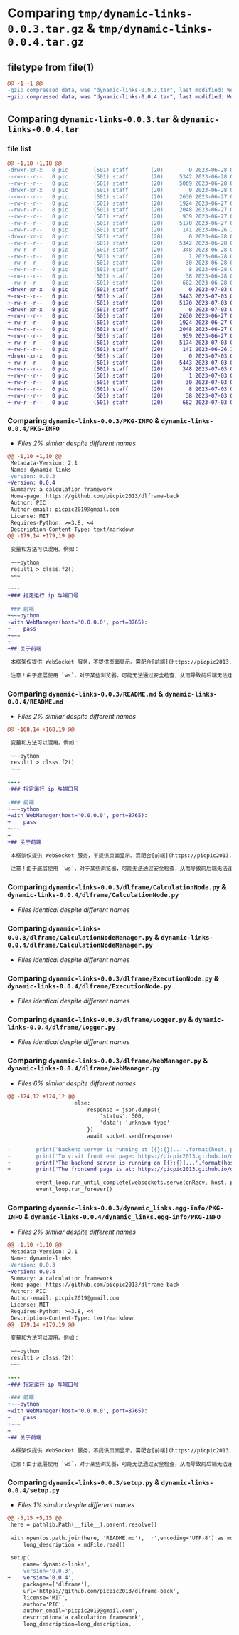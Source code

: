 # Comparing `tmp/dynamic-links-0.0.3.tar.gz` & `tmp/dynamic-links-0.0.4.tar.gz`

## filetype from file(1)

```diff
@@ -1 +1 @@
-gzip compressed data, was "dynamic-links-0.0.3.tar", last modified: Wed Jun 28 06:19:17 2023, max compression
+gzip compressed data, was "dynamic-links-0.0.4.tar", last modified: Mon Jul  3 09:46:18 2023, max compression
```

## Comparing `dynamic-links-0.0.3.tar` & `dynamic-links-0.0.4.tar`

### file list

```diff
@@ -1,18 +1,18 @@
-drwxr-xr-x   0 pic        (501) staff       (20)        0 2023-06-28 06:19:17.729780 dynamic-links-0.0.3/
--rw-r--r--   0 pic        (501) staff       (20)     5342 2023-06-28 06:19:17.729632 dynamic-links-0.0.3/PKG-INFO
--rw-r--r--   0 pic        (501) staff       (20)     5069 2023-06-28 06:18:33.000000 dynamic-links-0.0.3/README.md
-drwxr-xr-x   0 pic        (501) staff       (20)        0 2023-06-28 06:19:17.728721 dynamic-links-0.0.3/dlframe/
--rw-r--r--   0 pic        (501) staff       (20)     2630 2023-06-27 04:59:53.000000 dynamic-links-0.0.3/dlframe/CalculationNode.py
--rw-r--r--   0 pic        (501) staff       (20)     1924 2023-06-27 03:29:25.000000 dynamic-links-0.0.3/dlframe/CalculationNodeManager.py
--rw-r--r--   0 pic        (501) staff       (20)     2048 2023-06-27 04:00:46.000000 dynamic-links-0.0.3/dlframe/ExecutionNode.py
--rw-r--r--   0 pic        (501) staff       (20)      939 2023-06-27 05:19:42.000000 dynamic-links-0.0.3/dlframe/Logger.py
--rw-r--r--   0 pic        (501) staff       (20)     5170 2023-06-27 05:20:48.000000 dynamic-links-0.0.3/dlframe/WebManager.py
--rw-r--r--   0 pic        (501) staff       (20)      141 2023-06-26 17:09:16.000000 dynamic-links-0.0.3/dlframe/__init__.py
-drwxr-xr-x   0 pic        (501) staff       (20)        0 2023-06-28 06:19:17.729429 dynamic-links-0.0.3/dynamic_links.egg-info/
--rw-r--r--   0 pic        (501) staff       (20)     5342 2023-06-28 06:19:17.000000 dynamic-links-0.0.3/dynamic_links.egg-info/PKG-INFO
--rw-r--r--   0 pic        (501) staff       (20)      348 2023-06-28 06:19:17.000000 dynamic-links-0.0.3/dynamic_links.egg-info/SOURCES.txt
--rw-r--r--   0 pic        (501) staff       (20)        1 2023-06-28 06:19:17.000000 dynamic-links-0.0.3/dynamic_links.egg-info/dependency_links.txt
--rw-r--r--   0 pic        (501) staff       (20)       30 2023-06-28 06:19:17.000000 dynamic-links-0.0.3/dynamic_links.egg-info/requires.txt
--rw-r--r--   0 pic        (501) staff       (20)        8 2023-06-28 06:19:17.000000 dynamic-links-0.0.3/dynamic_links.egg-info/top_level.txt
--rw-r--r--   0 pic        (501) staff       (20)       38 2023-06-28 06:19:17.729823 dynamic-links-0.0.3/setup.cfg
--rw-r--r--   0 pic        (501) staff       (20)      682 2023-06-28 06:18:12.000000 dynamic-links-0.0.3/setup.py
+drwxr-xr-x   0 pic        (501) staff       (20)        0 2023-07-03 09:46:18.585344 dynamic-links-0.0.4/
+-rw-r--r--   0 pic        (501) staff       (20)     5443 2023-07-03 09:46:18.585104 dynamic-links-0.0.4/PKG-INFO
+-rw-r--r--   0 pic        (501) staff       (20)     5170 2023-07-03 09:44:30.000000 dynamic-links-0.0.4/README.md
+drwxr-xr-x   0 pic        (501) staff       (20)        0 2023-07-03 09:46:18.583977 dynamic-links-0.0.4/dlframe/
+-rw-r--r--   0 pic        (501) staff       (20)     2630 2023-06-27 04:59:53.000000 dynamic-links-0.0.4/dlframe/CalculationNode.py
+-rw-r--r--   0 pic        (501) staff       (20)     1924 2023-06-27 03:29:25.000000 dynamic-links-0.0.4/dlframe/CalculationNodeManager.py
+-rw-r--r--   0 pic        (501) staff       (20)     2048 2023-06-27 04:00:46.000000 dynamic-links-0.0.4/dlframe/ExecutionNode.py
+-rw-r--r--   0 pic        (501) staff       (20)      939 2023-06-27 05:19:42.000000 dynamic-links-0.0.4/dlframe/Logger.py
+-rw-r--r--   0 pic        (501) staff       (20)     5174 2023-07-03 09:42:34.000000 dynamic-links-0.0.4/dlframe/WebManager.py
+-rw-r--r--   0 pic        (501) staff       (20)      141 2023-06-26 17:09:16.000000 dynamic-links-0.0.4/dlframe/__init__.py
+drwxr-xr-x   0 pic        (501) staff       (20)        0 2023-07-03 09:46:18.584667 dynamic-links-0.0.4/dynamic_links.egg-info/
+-rw-r--r--   0 pic        (501) staff       (20)     5443 2023-07-03 09:46:18.000000 dynamic-links-0.0.4/dynamic_links.egg-info/PKG-INFO
+-rw-r--r--   0 pic        (501) staff       (20)      348 2023-07-03 09:46:18.000000 dynamic-links-0.0.4/dynamic_links.egg-info/SOURCES.txt
+-rw-r--r--   0 pic        (501) staff       (20)        1 2023-07-03 09:46:18.000000 dynamic-links-0.0.4/dynamic_links.egg-info/dependency_links.txt
+-rw-r--r--   0 pic        (501) staff       (20)       30 2023-07-03 09:46:18.000000 dynamic-links-0.0.4/dynamic_links.egg-info/requires.txt
+-rw-r--r--   0 pic        (501) staff       (20)        8 2023-07-03 09:46:18.000000 dynamic-links-0.0.4/dynamic_links.egg-info/top_level.txt
+-rw-r--r--   0 pic        (501) staff       (20)       38 2023-07-03 09:46:18.585407 dynamic-links-0.0.4/setup.cfg
+-rw-r--r--   0 pic        (501) staff       (20)      682 2023-07-03 09:44:51.000000 dynamic-links-0.0.4/setup.py
```

### Comparing `dynamic-links-0.0.3/PKG-INFO` & `dynamic-links-0.0.4/PKG-INFO`

 * *Files 2% similar despite different names*

```diff
@@ -1,10 +1,10 @@
 Metadata-Version: 2.1
 Name: dynamic-links
-Version: 0.0.3
+Version: 0.0.4
 Summary: a calculation framework
 Home-page: https://github.com/picpic2013/dlframe-back
 Author: PIC
 Author-email: picpic2019@gmail.com
 License: MIT
 Requires-Python: >=3.8, <4
 Description-Content-Type: text/markdown
@@ -179,14 +179,19 @@
 
 变量和方法可以混用。例如：
 
 ~~~python
 result1 > clsss.f2()
 ~~~
 
---- 
+### 指定运行 ip 与端口号
 
-### 前端
+~~~python
+with WebManager(host='0.0.0.0', port=8765):
+    pass
+~~~
+
+## 关于前端
 
 本框架仅提供 WebSocket 服务，不提供页面显示。需配合[前端](https://picpic2013.github.io/dlframe-front/)使用。前端代码开源在[仓库](https://github.com/picpic2013/dlframe-front.git)。
 
 注意！由于底层使用 `ws`，对于某些浏览器，可能无法通过安全检查，从而导致前后端无法连接。请禁用相关安全策略后重试。
```

### Comparing `dynamic-links-0.0.3/README.md` & `dynamic-links-0.0.4/README.md`

 * *Files 2% similar despite different names*

```diff
@@ -168,14 +168,19 @@
 
 变量和方法可以混用。例如：
 
 ~~~python
 result1 > clsss.f2()
 ~~~
 
---- 
+### 指定运行 ip 与端口号
 
-### 前端
+~~~python
+with WebManager(host='0.0.0.0', port=8765):
+    pass
+~~~
+
+## 关于前端
 
 本框架仅提供 WebSocket 服务，不提供页面显示。需配合[前端](https://picpic2013.github.io/dlframe-front/)使用。前端代码开源在[仓库](https://github.com/picpic2013/dlframe-front.git)。
 
 注意！由于底层使用 `ws`，对于某些浏览器，可能无法通过安全检查，从而导致前后端无法连接。请禁用相关安全策略后重试。
```

### Comparing `dynamic-links-0.0.3/dlframe/CalculationNode.py` & `dynamic-links-0.0.4/dlframe/CalculationNode.py`

 * *Files identical despite different names*

### Comparing `dynamic-links-0.0.3/dlframe/CalculationNodeManager.py` & `dynamic-links-0.0.4/dlframe/CalculationNodeManager.py`

 * *Files identical despite different names*

### Comparing `dynamic-links-0.0.3/dlframe/ExecutionNode.py` & `dynamic-links-0.0.4/dlframe/ExecutionNode.py`

 * *Files identical despite different names*

### Comparing `dynamic-links-0.0.3/dlframe/Logger.py` & `dynamic-links-0.0.4/dlframe/Logger.py`

 * *Files identical despite different names*

### Comparing `dynamic-links-0.0.3/dlframe/WebManager.py` & `dynamic-links-0.0.4/dlframe/WebManager.py`

 * *Files 6% similar despite different names*

```diff
@@ -124,12 +124,12 @@
                     else:
                         response = json.dumps({
                             'status': 500, 
                             'data': 'unknown type'
                         })
                         await socket.send(response)
 
-        print('Backend server is running at [{}:{}]...'.format(host, port))
-        print('To visit front end page: https://picpic2013.github.io/dlframe-front/')
+        print('The backend server is running on [{}:{}]...'.format(host, port))
+        print('The frontend page is at: https://picpic2013.github.io/dlframe-front/')
 
         event_loop.run_until_complete(websockets.serve(onRecv, host, port))
         event_loop.run_forever()
```

### Comparing `dynamic-links-0.0.3/dynamic_links.egg-info/PKG-INFO` & `dynamic-links-0.0.4/dynamic_links.egg-info/PKG-INFO`

 * *Files 2% similar despite different names*

```diff
@@ -1,10 +1,10 @@
 Metadata-Version: 2.1
 Name: dynamic-links
-Version: 0.0.3
+Version: 0.0.4
 Summary: a calculation framework
 Home-page: https://github.com/picpic2013/dlframe-back
 Author: PIC
 Author-email: picpic2019@gmail.com
 License: MIT
 Requires-Python: >=3.8, <4
 Description-Content-Type: text/markdown
@@ -179,14 +179,19 @@
 
 变量和方法可以混用。例如：
 
 ~~~python
 result1 > clsss.f2()
 ~~~
 
---- 
+### 指定运行 ip 与端口号
 
-### 前端
+~~~python
+with WebManager(host='0.0.0.0', port=8765):
+    pass
+~~~
+
+## 关于前端
 
 本框架仅提供 WebSocket 服务，不提供页面显示。需配合[前端](https://picpic2013.github.io/dlframe-front/)使用。前端代码开源在[仓库](https://github.com/picpic2013/dlframe-front.git)。
 
 注意！由于底层使用 `ws`，对于某些浏览器，可能无法通过安全检查，从而导致前后端无法连接。请禁用相关安全策略后重试。
```

### Comparing `dynamic-links-0.0.3/setup.py` & `dynamic-links-0.0.4/setup.py`

 * *Files 1% similar despite different names*

```diff
@@ -5,15 +5,15 @@
 here = pathlib.Path(__file__).parent.resolve()
 
 with open(os.path.join(here, 'README.md'), 'r',encoding='UTF-8') as mdFile:
     long_description = mdFile.read()
 
 setup(
     name='dynamic-links', 
-    version='0.0.3', 
+    version='0.0.4', 
     packages=['dlframe'], 
     url='https://github.com/picpic2013/dlframe-back', 
     license='MIT', 
     author='PIC', 
     author_email='picpic2019@gmail.com', 
     description='a calculation framework', 
     long_description=long_description,
```

